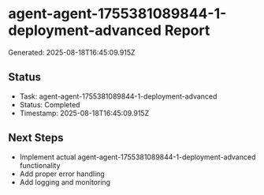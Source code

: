 # agent-agent-1755381089844-1-deployment-advanced Report

Generated: 2025-08-18T16:45:09.915Z

## Status
- Task: agent-agent-1755381089844-1-deployment-advanced
- Status: Completed
- Timestamp: 2025-08-18T16:45:09.915Z

## Next Steps
- Implement actual agent-agent-1755381089844-1-deployment-advanced functionality
- Add proper error handling
- Add logging and monitoring
